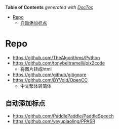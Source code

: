 <!-- START doctoc generated TOC please keep comment here to allow auto update -->
<!-- DON'T EDIT THIS SECTION, INSTEAD RE-RUN doctoc TO UPDATE -->
**Table of Contents**  *generated with [DocToc](https://github.com/thlorenz/doctoc)*

- [Repo](#repo)
  - [自动添加标点](#自动添加标点)

<!-- END doctoc generated TOC please keep comment here to allow auto update -->


# Repo
- https://github.com/TheAlgorithms/Python
- https://github.com/tonybeltramelli/pix2code
  - 将图片转成html
- https://github.com/github/gitignore
- https://github.com/BYVoid/OpenCC
  - 中文繁体转简体

## 自动添加标点

- https://github.com/PaddlePaddle/PaddleSpeech
- https://github.com/yeyupiaoling/PPASR


